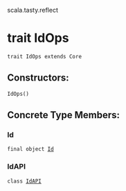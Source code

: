 scala.tasty.reflect
# trait IdOps

<pre><code class="language-scala" >trait IdOps extends Core</pre></code>
## Constructors:
<pre><code class="language-scala" >IdOps()</pre></code>

## Concrete Type Members:
### Id
<pre><code class="language-scala" >final object <a href="./IdOps/Id$.md">Id</a></pre></code>
### IdAPI
<pre><code class="language-scala" >class <a href="./IdOps/IdAPI.md">IdAPI</a></pre></code>
